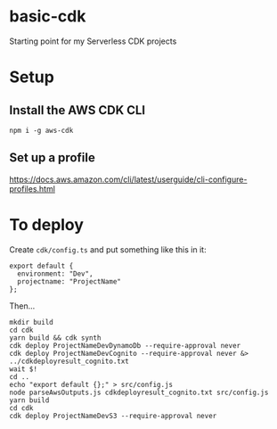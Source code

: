 # basic-cdk

Starting point for my Serverless CDK projects

# Setup

## Install the AWS CDK CLI

```
npm i -g aws-cdk
```

## Set up a profile

https://docs.aws.amazon.com/cli/latest/userguide/cli-configure-profiles.html

# To deploy

Create `cdk/config.ts` and put something like this in it:

```
export default {
  environment: "Dev",
  projectname: "ProjectName"
};
```

Then...

```
mkdir build
cd cdk
yarn build && cdk synth
cdk deploy ProjectNameDevDynamoDb --require-approval never
cdk deploy ProjectNameDevCognito --require-approval never &> ../cdkdeployresult_cognito.txt
wait $!
cd ..
echo "export default {};" > src/config.js
node parseAwsOutputs.js cdkdeployresult_cognito.txt src/config.js
yarn build
cd cdk
cdk deploy ProjectNameDevS3 --require-approval never
```

